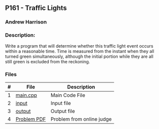 ## P161 - Traffic Lights
### Andrew Harrison
### Description:

Write a program that will determine whether this traffic light event occurs within a reasonable time. Time
is measured from the instant when they all turned green simultaneously, although the initial portion
while they are all still green is excluded from the reckoning.

### Files

|   #   | File                       | Description                                                |
| :---: | -------------------------- | ---------------------------------------------------------- |
|   1   | [main.cpp](./Main.cpp)     | Main Code File                                             |
|   2   | [input](./input.txt)       | Input file                                                 |
|   3   | [output](./output.txt)     | Output file                                                |
|   4   | [Problem PDF](./00161.pdf) | Problem from online judge                                  |
